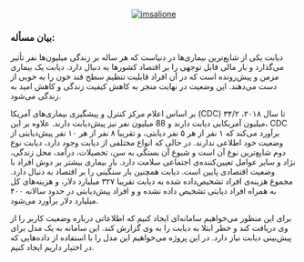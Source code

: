 <a href="https://imsalione.ir" traget="blank">
  <p align="center">
    <img src="https://imsalione.ir/wp-content/uploads/2024/08/Cover-2-1920x2673.png" alt="imsalione" />
  </p>
</a>

### بیان مسأله:
دیابت یکی از شایع‌ترین بیماری‌ها در دنیاست که هر ساله بر زندگی میلیون‌ها نفر تأثیر می‌گذارد و بار مالی قابل توجهی را بر اقتصاد کشورها به دنبال دارد. دیابت یک بیماری مزمن و پیش‌رونده است که در آن افراد قابلیت تنظیم سطح قند خون را به خوبی از دست می‌دهند. این وضعیت در نهایت منجر به کاهش کیفیت زندگی و کاهش امید به زندگی می‌شود.  

بر اساس اعلام مرکز کنترل و پیشگیری بیماری‌های آمریکا (CDC) تا سال ۲۰۱۸، ۳۴/۲ میلیون آمریکایی دیابت دارند و 88 میلیون نفر نیز پیش‌دیابت دارند. علاوه بر این، CDC برآورد می‌کند که ۱ نفر از هر ۵ نفر دیابتی، و تقریبا ۸ نفر از هر ۱۰ نفر پیش‌دیابتی از وضعیت خود اطلاعی ندارند. در حالی که انواع مختلفی از دیابت وجود دارد، دیابت نوع دوم شایع‌ترین نوع آن است و شیوع آن بستگی به سن، تحصیلات، درآمد، محل زندگی، نژاد و سایر عوامل تعیین‌کننده‌ی اجتماعی سلامت دارد. بار بیماری بیشتر بر دوش افراد با وضعیت اقتصادی پایین است. دیابت همچنین بار سنگینی را بر اقتصاد به دنبال دارد. مجموع هزینه‌‌ی افراد تشخیص‌داده شده به دیابت تقریبا ۳۲۷ میلیارد دلار، و هزینه‌های کل به همراه افراد دیابتی تشخیص داده نشده و و افراد پیش‌دیابتی در حدود سالانه ۴۰۰ میلیارد دلار برآورد می‌شود.  

برای این منظور می‌خواهیم سامانه‌ای ایجاد کنیم که اطلاعاتی درباره وضعیت کاربر را از وی دریافت کند و خطر ابتلا به دیابت را به وی گزارش کند. این سامانه به یک مدل برای پیش‌بینی دیابت نیاز دارد. در این پروژه می‌خواهیم این مدل را با استفاده از داده‌هایی که در اختیار داریم ایجاد کنیم.
